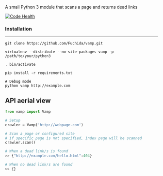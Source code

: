 A small Python 3 module that scans a page and returns dead links

[![Code Health](https://landscape.io/github/Fuchida/vamp/master/landscape.svg?style=flat)](https://landscape.io/github/Fuchida/vamp/master)

### Installation
--------------
```
git clone https://github.com/Fuchida/vamp.git

virtualenv --distribute --no-site-packages vamp -p /path/to/your/python3

. bin/activate

pip install -r requirements.txt

# Debug mode
python vamp http://example.com

```

API aerial view
--------------

```Python
from vamp import Vamp

# Setup
crawler = Vamp('http://webpage.com')

# Scan a page or configured site
# if specific page is not specified, index page will be scanned
crawler.scan()

# When a dead link/s is found
>> {"http://example.com/hello.html":404}

# When no dead link/s are found
>> {}
```
